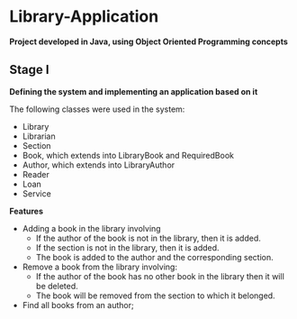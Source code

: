 # Library-Application
**Project developed in Java, using Object Oriented Programming concepts**

## Stage I

**Defining the system and implementing an application based on it**

The following classes were used in the system:
* Library
* Librarian
* Section
* Book, which extends into LibraryBook and RequiredBook
* Author,  which extends into LibraryAuthor
* Reader
* Loan
* Service

**Features**
* Adding a book in the library involving
    * If the author of the book is not in the library, then it is added.
    * If the section is not in the library, then it is added.
    * The book is added to the author and the corresponding section.
* Remove a book from the library involving:
    * If the author of the book has no other book in the library then it will be deleted.
    * The book will be removed from the section to which it belonged.
* Find all books from an author;
